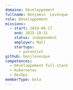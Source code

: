 ```yaml
---
domaine: Développement
fullname: Benjamin  Levesque
role: Développement
missions:
  - start: 2024-06-17
    end: 2025-10-31
    status: independent
    employer: Malt
    startups:
      - potentiel
github: benjlevesque
competences:
  - Développement Full-stack
  - Kubernetes
  - DevOps
memberType: beta
---
```

